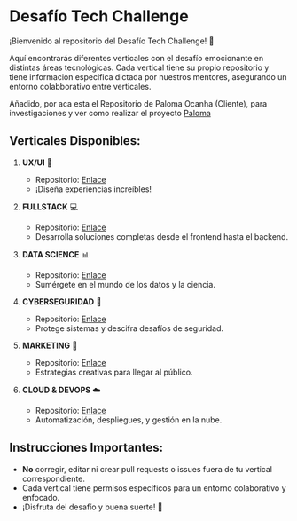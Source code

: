 # Desafío Tech Challenge

¡Bienvenido al repositorio del Desafío Tech Challenge! 🚀

Aquí encontrarás diferentes verticales con el desafío emocionante en distintas áreas tecnológicas. Cada vertical tiene su propio repositorio y tiene informacion especifica dictada por nuestros mentores, asegurando un entorno colabborativo entre verticales.

Añadido, por aca esta el Repositorio de Paloma Ocanha (Cliente), para investigaciones y ver como realizar el proyecto [Paloma](https://github.com/The-Bridge-Challenge/DESAFIO_TRIPULACIONES_SEVERAL)

## Verticales Disponibles:

1. **UX/UI** 🎨
   - Repositorio: [Enlace](https://github.com/The-Bridge-Challenge/UX-UI)
   - ¡Diseña experiencias increíbles!

2. **FULLSTACK** 💻
   - Repositorio: [Enlace](https://github.com/The-Bridge-Challenge/FULLSTACK)
   - Desarrolla soluciones completas desde el frontend hasta el backend.

3. **DATA SCIENCE** 📊
   - Repositorio: [Enlace](https://github.com/The-Bridge-Challenge/DATA-SCIENCE)
   - Sumérgete en el mundo de los datos y la ciencia.

4. **CYBERSEGURIDAD** 🔐
   - Repositorio: [Enlace](https://github.com/The-Bridge-Challenge/CYBERSEGURIDAD)
   - Protege sistemas y descifra desafíos de seguridad.

5. **MARKETING** 📢
   - Repositorio: [Enlace](https://github.com/The-Bridge-Challenge/MARKETING)
   - Estrategias creativas para llegar al público.

6. **CLOUD & DEVOPS** ☁️
   - Repositorio: [Enlace](https://github.com/The-Bridge-Challenge/CLOUD-DEVOPS)
   - Automatización, despliegues, y gestión en la nube.

## Instrucciones Importantes:

- **No** corregir, editar ni crear pull requests o issues fuera de tu vertical correspondiente.
- Cada vertical tiene permisos específicos para un entorno colaborativo y enfocado.
- ¡Disfruta del desafío y buena suerte! 🚀

